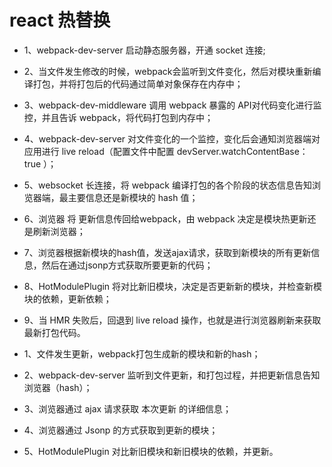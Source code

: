 # react 热替换

* 1、webpack-dev-server 启动静态服务器，开通 socket 连接;
* 2、当文件发生修改的时候，webpack会监听到文件变化，然后对模块重新编译打包，并将打包后的代码通过简单对象保存在内存中；
* 3、webpack-dev-middleware 调用 webpack 暴露的 API对代码变化进行监控，并且告诉 webpack，将代码打包到内存中；
* 4、webpack-dev-server 对文件变化的一个监控，变化后会通知浏览器端对应用进行 live reload（配置文件中配置 devServer.watchContentBase： true ）；
* 5、websocket 长连接，将 webpack 编译打包的各个阶段的状态信息告知浏览器端，最主要信息还是新模块的 hash 值；
* 6、浏览器 将 更新信息传回给webpack，由 webpack 决定是模块热更新还是刷新浏览器；
* 7、浏览器根据新模块的hash值，发送ajax请求，获取到新模块的所有更新信息，然后在通过jsonp方式获取所要更新的代码；
* 8、HotModulePlugin 将对比新旧模块，决定是否更新新的模块，并检查新模块的依赖，更新依赖；
* 9、当 HMR 失败后，回退到 live reload 操作，也就是进行浏览器刷新来获取最新打包代码。

* 1、文件发生更新，webpack打包生成新的模块和新的hash；
* 2、webpack-dev-server 监听到文件更新，和打包过程，并把更新信息告知浏览器（hash）；
* 3、浏览器通过 ajax 请求获取 本次更新 的详细信息；
* 4、浏览器通过 Jsonp 的方式获取到更新的模块；
* 5、HotModulePlugin 对比新旧模块和新旧模块的依赖，并更新。